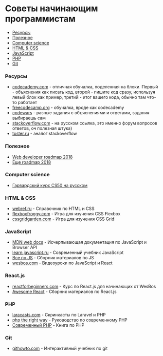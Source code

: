 # Советы начинающим программистам

- [Ресурсы](#Ресурсы)
- [Полезное](#Полезное)
- [Computer science](#computer-science)
- [HTML & CSS](#html--css)
- [JavaScript](#javascript)
- [PHP](#php)
- [Git](#git)

### Ресурсы

- [codecademy.com](https://www.codecademy.com/) - отличная обучалка, поделенная на блоки. Первый - объяснения как писать код, второй - пишите код сразу, используя левый блок как пример, третий - итог вашего кода, обычно там что-то работает
- [freecodecamp.org](https://www.freecodecamp.org/) - обучалка, вроде как codecademy
- [codewars](https://www.codewars.com/) - разные задания с объяснениями и ответами, задания выбираешь сам
- [stackoverflow.com](https://ru.stackoverflow.com/) - на русском ссылка, это именно форум вопросов ответов, оч полезная штука)
- [toster.ru](https://toster.ru/) - аналог stackoverflow

### Полезное

- [Web developer roadmap 2018](https://github.com/kamranahmedse/developer-roadmap/)
- [Еще roadmap 2018](https://proglib.io/p/web-developer-2018/)

### Computer science

- [Гарвардский курс CS50 на русском](https://habr.com/company/vertdider/blog/403823/)

### HTML & CSS

- [webref.ru](https://webref.ru/) - Справочник по HTML и CSS
- [flexboxfroggy.com](https://flexboxfroggy.com/) - Игра для изучения CSS Flexbox
- [cssgridgarden.com](https://cssgridgarden.com/) - Игра для изучения CSS Grid


### JavaScript

- [MDN web docs](https://developer.mozilla.org/ru/docs/Web/JavaScript) - Исчерпывающая документация по JavaScript и Browser API
- [learn.javascript.ru](https://learn.javascript.ru/) - Современный учебник JavaScript
- [Все по JS](https://github.com/snipcart/learn-vanilla-js/) - Сборник материалов по JS
- [wesbos.com](https://wesbos.com/) - Видеоуроки по JavaScript и React

### React.js

- [reactforbeginners.com](https://reactforbeginners.com/) - Курс по React.js для начинающих от WesBos
- [Awesome React](https://github.com/enaqx/awesome-react/) - Сборник материалов по React.js

### PHP

- [laracasts.com](https://laracasts.com/) - Скринкасты по Laravel и PHP
- [php the right way](https://phptherightway.com/) - Руководство по современному PHP
- [Современный PHP](https://www.ozon.ru/context/detail/id/135695718/) - Книга по PHP


### Git

- [githowto.com](https://githowto.com/) - Интерактивный учебник по git
